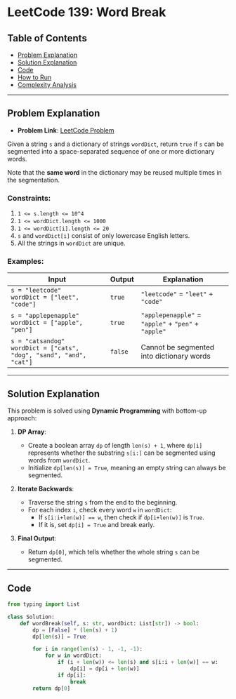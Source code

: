 # LeetCode 139: Word Break

## Table of Contents
- [Problem Explanation](#problem-explanation)
- [Solution Explanation](#solution-explanation)
- [Code](#code)
- [How to Run](#how-to-run)
- [Complexity Analysis](#complexity-analysis)

---

## Problem Explanation

- **Problem Link**: [LeetCode Problem](https://leetcode.com/problems/word-break/)

Given a string `s` and a dictionary of strings `wordDict`, return `true` if `s` can be segmented into a space-separated sequence of one or more dictionary words.

Note that the **same word** in the dictionary may be reused multiple times in the segmentation.

### Constraints:
1. `1 <= s.length <= 10^4`
2. `1 <= wordDict.length <= 1000`
3. `1 <= wordDict[i].length <= 20`
4. `s` and `wordDict[i]` consist of only lowercase English letters.
5. All the strings in `wordDict` are unique.

### Examples:

| Input                        | Output | Explanation                              |
|-----------------------------|--------|------------------------------------------|
| `s = "leetcode"` <br> `wordDict = ["leet", "code"]` | `true`  | `"leetcode"` = `"leet"` + `"code"`       |
| `s = "applepenapple"` <br> `wordDict = ["apple", "pen"]` | `true`  | `"applepenapple"` = `"apple"` + `"pen"` + `"apple"` |
| `s = "catsandog"` <br> `wordDict = ["cats", "dog", "sand", "and", "cat"]` | `false` | Cannot be segmented into dictionary words |

---

## Solution Explanation

This problem is solved using **Dynamic Programming** with bottom-up approach:

1. **DP Array**:
   - Create a boolean array `dp` of length `len(s) + 1`, where `dp[i]` represents whether the substring `s[i:]` can be segmented using words from `wordDict`.
   - Initialize `dp[len(s)] = True`, meaning an empty string can always be segmented.

2. **Iterate Backwards**:
   - Traverse the string `s` from the end to the beginning.
   - For each index `i`, check every word `w` in `wordDict`:
     - If `s[i:i+len(w)] == w`, then check if `dp[i+len(w)]` is `True`.
     - If it is, set `dp[i] = True` and break early.

3. **Final Output**:
   - Return `dp[0]`, which tells whether the whole string `s` can be segmented.

---

## Code

```python
from typing import List

class Solution:
    def wordBreak(self, s: str, wordDict: List[str]) -> bool:
        dp = [False] * (len(s) + 1)
        dp[len(s)] = True

        for i in range(len(s) - 1, -1, -1):
            for w in wordDict:
                if (i + len(w)) <= len(s) and s[i:i + len(w)] == w:
                    dp[i] = dp[i + len(w)]
                if dp[i]:
                    break
        return dp[0]
